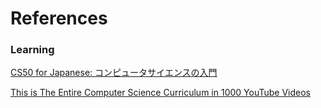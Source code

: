 # References

### Learning

[CS50 for Japanese: コンピュータサイエンスの入門](https://cs50.jp/)

[This is The Entire Computer Science Curriculum in 1000 YouTube Videos](https://laconicml.com/computer-science-curriculum-youtube-videos/)
